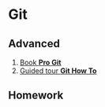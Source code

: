 # Git
## Advanced
1. [Book **Pro Git**](http://git-scm.com/book/en/v2)
2. [Guided tour **Git How To**](http://githowto.com/)

## Homework



